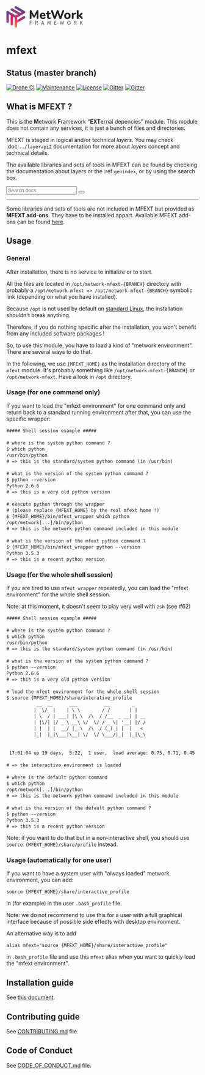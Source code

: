 [![logo](https://raw.githubusercontent.com/metwork-framework/resources/master/logos/metwork-white-logo-small.png)](http://www.metwork-framework.org)
# mfext

[//]: # (automatically generated from https://github.com/metwork-framework/resources/blob/master/cookiecutter/_%7B%7Bcookiecutter.repo%7D%7D/README.md)

## Status (master branch)
[![Drone CI](http://metwork-framework.org:8000/api/badges/metwork-framework/mfext/status.svg)](http://metwork-framework.org:8000/metwork-framework/mfext)
[![Maintenance](https://github.com/metwork-framework/resources/blob/master/badges/maintained.svg)]()
[![License](https://github.com/metwork-framework/resources/blob/master/badges/bsd.svg)]()
[![Gitter](https://github.com/metwork-framework/resources/blob/master/badges/community-en.svg)](https://gitter.im/metwork-framework/community-en?utm_source=badge&utm_medium=badge&utm_campaign=pr-badge)
[![Gitter](https://github.com/metwork-framework/resources/blob/master/badges/community-fr.svg)](https://gitter.im/metwork-framework/community-fr?utm_source=badge&utm_medium=badge&utm_campaign=pr-badge)


## What is MFEXT ?

This is the **M**etwork **F**ramework "**EXT**ernal depencies" module. This module does not contain any services, it is just a bunch of files and directories.

MFEXT is staged in logical and/or technical *layers*. You may check :doc:`../layerapi2` documentation for more about *layers* concept and technical details.

The available libraries and sets of tools in MFEXT can be found by checking 
the documentation about layers or the :ref:`genindex`, or by using the search box.
<div role="search">
  <form id="rtd-search-form" class="wy-form" action="search.html" method="get">
    <input type="text" name="q" placeholder="Search docs" />
    <input type="hidden" name="check_keywords" value="yes" />
    <input type="hidden" name="area" value="default" />
    <button type="submit"><i class="fa fa-search"></i></button>
  </form>
</div>

_ _ _

Some libraries and sets of tools are not included in MFEXT but provided as **MFEXT add-ons**. They have to be installed appart. Available MFEXT add-ons can be found [here](https://github.com/metwork-framework?utf8=%E2%9C%93&q=mfext-addon&type=&language=).

## Usage

### General

After installation, there is no service to initialize or to start.

All the files are located in `/opt/metwork-mfext-{BRANCH}` directory with probably
a `/opt/metwork-mfext => /opt/metwork-mfext-{BRANCH}` symbolic link (depending
on what you have installed).

Because `/opt` is not used by default on [standard Linux](https://en.wikipedia.org/wiki/Filesystem_Hierarchy_Standard), the installation shouldn't break anything.

Therefore, if you do nothing specific after the installation, you won't benefit
from any included software packages !

So, to use this module, you have to load a kind of "metwork environment". There are several ways to do that.

In the following, we use `{MFEXT_HOME}` as the installation directory of the `mfext` module. It's probably something like `/opt/metwork-mfext-{BRANCH}` or `/opt/metwork-mfext`. Have a look in `/opt` directory.

### Usage (for one command only)

If you want to load the "mfext environment" for one command only and return back to a standard running environment after that, you can use the specific wrapper:

```
##### Shell session example #####

# where is the system python command ?
$ which python
/usr/bin/python
# => this is the standard/system python command (in /usr/bin)

# what is the version of the system python command ?
$ python --version
Python 2.6.6
# => this is a very old python version

# execute python through the wrapper
# (please replace {MFEXT_HOME} by the real mfext home !)
$ {MFEXT_HOME}/bin/mfext_wrapper which python
/opt/metwork[...]/bin/python
# => this is the metwork python command included in this module

# what is the version of the mfext python command ?
$ {MFEXT_HOME}/bin/mfext_wrapper python --version
Python 3.5.3
# => this is a recent python version
```

### Usage (for the whole shell session)

If you are tired to use `mfext_wrapper` repeatedly, you can load the "mfext environment"
for the whole shell session.

Note: at this moment, it doesn't seem to play very well with `zsh` (see #62)


```
##### Shell session example #####

# where is the system python command ?
$ which python
/usr/bin/python
# => this is the standard/system python command (in /usr/bin)

# what is the version of the system python command ?
$ python --version
Python 2.6.6
# => this is a very old python version

# load the mfext environment for the whole shell session
$ source {MFEXT_HOME}/share/interative_profile
           __  __      ___          __        _
          |  \/  |    | \ \        / /       | |
          | \  / | ___| |\ \  /\  / /__  _ __| | __
          | |\/| |/ _ \ __\ \/  \/ / _ \| '__| |/ /
          | |  | |  __/ |_ \  /\  / (_) | |  |   <
          |_|  |_|\___|\__| \/  \/ \___/|_|  |_|\_\


 17:01:04 up 19 days,  5:22,  1 user,  load average: 0.75, 0.71, 0.45

# => the interactive environment is loaded

# where is the default python command
$ which python
/opt/metwork[...]/bin/python
# => this is the metwork python command included in this module

# what is the version of the default python command ?
$ python --version
Python 3.5.3
# => this is a recent python version
```

Note: if you want to do that but in a non-interactive shell, you should use
`source {MFEXT_HOME}/share/profile` instead.

### Usage (automatically for one user)

If you want to have a system user with "always loaded" metwork environment, you can add:

```
source {MFEXT_HOME}/share/interactive_profile
```

in (for example) in the user `.bash_profile` file.

Note: we do not recommend to use this for a user with a full graphical interface because of possible side effects with desktop environment.

An alternative way is to add

```
alias mfext="source {MFEXT_HOME}/share/interactive_profile"
```

in `.bash_profile` file and use this `mfext` alias when you want to quickly load the "mfext environment".



## Installation guide

See [this document](.metwork-framework/install_a_metwork_package.md).




## Contributing guide

See [CONTRIBUTING.md](CONTRIBUTING.md) file.



## Code of Conduct

See [CODE_OF_CONDUCT.md](CODE_OF_CONDUCT.md) file.


